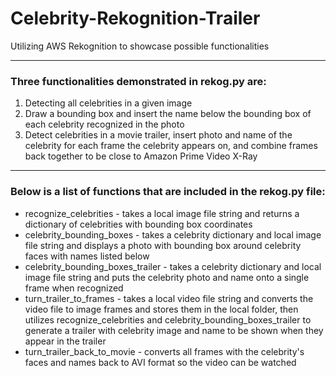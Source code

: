 # Celebrity-Rekognition-Trailer
Utilizing AWS Rekognition to showcase possible functionalities
***
### Three functionalities demonstrated in rekog.py are: ###
1. Detecting all celebrities in a given image
2. Draw a bounding box and insert the name below the bounding box of each celebrity recognized in the photo
3. Detect celebrities in a movie trailer, insert photo and name of the celebrity for each frame the celebrity appears on, and combine frames back together to be close to Amazon Prime Video X-Ray
***
### Below is a list of functions that are included in the rekog.py file: ###
* recognize_celebrities - takes a local image file string and returns a dictionary of celebrities with bounding box coordinates
* celebrity_bounding_boxes - takes a celebrity dictionary and local image file string and displays a photo with bounding box around celebrity faces with names listed below
* celebrity_bounding_boxes_trailer - takes a celebrity dictionary and local image file string and puts the celebrity photo and name onto a single frame when recognized
* turn_trailer_to_frames - takes a local video file string and converts the video file to image frames and stores them in the local folder, then utilizes recognize_celebrities and celebrity_bounding_boxes_trailer to generate a trailer with celebrity image and name to be shown when they appear in the trailer
* turn_trailer_back_to_movie - converts all frames with the celebrity's faces and names back to AVI format so the video can be watched
